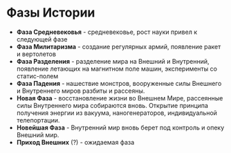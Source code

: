 # Фазы Истории

* **Фаза Средневековья** - средневековье, рост науки привел к следующей фазе
* **Фаза Милитаризма** - создание регулярных армий, появление ракет и вертолетов
* **Фаза Разделения** - разделение мира на Внешний и Внутренний, появление летающих на магнитном поле машин, эксперименты со статис-полем
* **Фаза Падения** - нашествие монстров, вооруженные силы Внешнего и Внутреннего миров разбиты и рассеяны.
* **Новая Фаза** - восстановление жизни во Внешнем Мире, рассеянные силы Внутреннего мира собираются вновь. Открытие принципа получения энергии из вакуума, наногенераторов, индивидуальной телепортации.
* **Новейшая Фаза** - Внутренний мир вновь берет под контроль и опеку Внешний мир.
* **Приход Внешних** (?) - ожидаемая фаза
